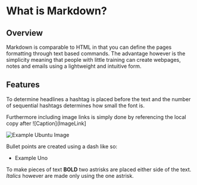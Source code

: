 # What is Markdown?

## Overview

Markdown is comparable to HTML in that you can define the pages formatting through text based commands. The advantage however is the simplicity meaning that people with little training can create webpages, notes and emails using a lightweight and intuitive form.

## Features

To determine headlines a hashtag is placed before the text and the number of sequential hashtags determines how small the font is. 

Furthermore including image links is simply done by referencing the local copy after ![Caption](ImageLink]

![Example Ubuntu Image](https://tr2.cbsistatic.com/hub/i/r/2016/08/09/e450825d-6592-49cd-a2a8-e172ef086841/resize/770x/d43e6e8ffe1465f20fe473f7d58cc896/ubuntuhero.jpg)


Bullet points are created using a dash like so:

- Example Uno


To make pieces of text **BOLD** two astrisks are placed either side of the text. *Italics* however are made only using the one astrisk. 



